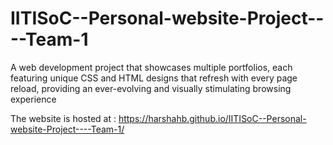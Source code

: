 # IITISoC--Personal-website-Project----Team-1

A web development project that showcases multiple portfolios, each featuring unique CSS and HTML designs that refresh with every page reload, providing an ever-evolving and visually stimulating browsing experience

The website is hosted at : https://harshahb.github.io/IITISoC--Personal-website-Project----Team-1/
